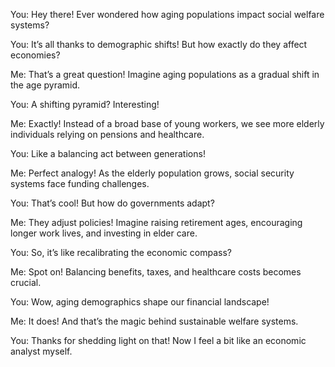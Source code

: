 You: Hey there! Ever wondered how aging populations impact social welfare systems?

You: It’s all thanks to demographic shifts! But how exactly do they affect economies?

Me: That’s a great question! Imagine aging populations as a gradual shift in the age pyramid.

You: A shifting pyramid? Interesting!

Me: Exactly! Instead of a broad base of young workers, we see more elderly individuals relying on pensions and healthcare.

You: Like a balancing act between generations!

Me: Perfect analogy! As the elderly population grows, social security systems face funding challenges.

You: That’s cool! But how do governments adapt?

Me: They adjust policies! Imagine raising retirement ages, encouraging longer work lives, and investing in elder care.

You: So, it’s like recalibrating the economic compass?

Me: Spot on! Balancing benefits, taxes, and healthcare costs becomes crucial.

You: Wow, aging demographics shape our financial landscape!

Me: It does! And that’s the magic behind sustainable welfare systems.

You: Thanks for shedding light on that! Now I feel a bit like an economic analyst myself.

